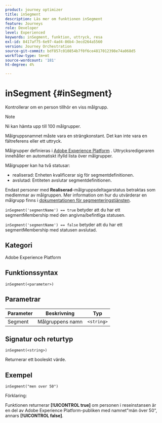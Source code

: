 ```yaml
---
product: journey optimizer
title: inSegment
description: Läs mer om funktionen inSegment
feature: Journeys
role: Developer
level: Experienced
keywords: inSegment, funktion, uttryck, resa
exl-id: 8417af75-6e97-4ad4-86b4-3ecd264a5560
version: Journey Orchestration
source-git-commit: bdf857c010854b7f0f6ce4817012398e74a068d5
workflow-type: tm+mt
source-wordcount: '181'
ht-degree: 4%

---
```


# inSegment {#inSegment}

Kontrollerar om en person tillhör en viss målgrupp.

>[!NOTE]
>
>Ni kan hämta upp till 100 målgrupper.

Målgruppsnamnet måste vara en strängkonstant. Det kan inte vara en fältreferens eller ett uttryck.

Målgrupper definieras i [Adobe Experience Platform](https://platform.adobe.com/audience/overview) . Uttrycksredigeraren innehåller en automatiskt ifylld lista över målgrupper.

Målgrupper kan ha två statusar:

* realiserad: Enheten kvalificerar sig för segmentdefinitionen.
* avslutad: Entiteten avslutar segmentdefinitionen.

Endast personer med **Realiserad**-målgruppsdeltagarstatus betraktas som medlemmar av målgruppen. Mer information om hur du utvärderar en målgrupp finns i [dokumentationen för segmenteringstjänsten](https://experienceleague.adobe.com/docs/experience-platform/segmentation/tutorials/evaluate-a-segment.html?lang=sv-SE#interpret-segment-results).

`inSegment('segmentName') == true` betyder att du har ett segmentMembership med den angivna/befintliga statusen.

`inSegment('segmentName') == false` betyder att du har ett segmentMembership med statusen avslutad.

## Kategori

Adobe Experience Platform

## Funktionssyntax

`inSegment(<parameter>)`

## Parametrar

| Parameter | Beskrivning | Typ |
|--- |--- |--- |
| Segment | Målgruppens namn | `<string>` |

## Signatur och returtyp

`inSegment(<string>)`

Returnerar ett booleskt värde.

## Exempel

`inSegment("men over 50")`

Förklaring:

Funktionen returnerar **[!UICONTROL true]** om personen i reseinstansen är en del av Adobe Experience Platform-publiken med namnet&quot;män över 50&quot;, annars **[!UICONTROL false]**.
